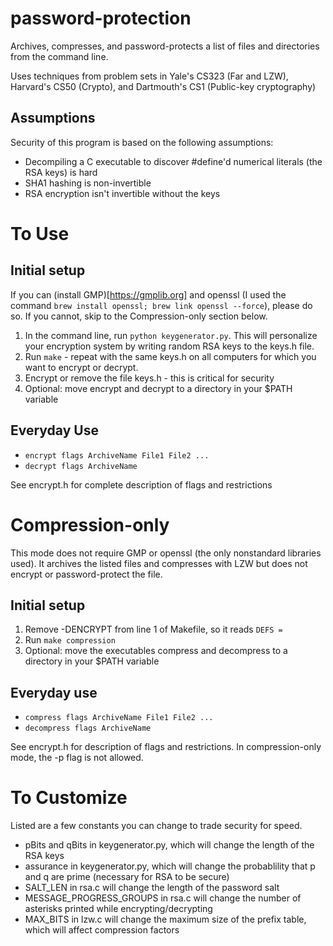 # password-protection
Archives, compresses, and password-protects a list of files and directories from the command line.

Uses techniques from problem sets in Yale's CS323 (Far and LZW), Harvard's CS50 (Crypto), and Dartmouth's CS1 (Public-key cryptography)

## Assumptions

Security of this program is based on the following assumptions:

* Decompiling a C executable to discover #define'd numerical literals (the RSA keys) is hard
* SHA1 hashing is non-invertible
* RSA encryption isn't invertible without the keys

# To Use

## Initial setup

If you can (install GMP)[https://gmplib.org] and openssl (I used the command ```brew install openssl; brew link openssl --force```), please do so. If you cannot, skip to the Compression-only section below.

1. In the command line, run ```python keygenerator.py```. This will personalize your encryption system by writing random RSA keys to the keys.h file.
2. Run ```make``` - repeat with the same keys.h on all computers for which you want to encrypt or decrypt.
3. Encrypt or remove the file keys.h - this is critical for security
4. Optional: move encrypt and decrypt to a directory in your $PATH variable

## Everyday Use

* ```encrypt flags ArchiveName File1 File2 ...```
* ```decrypt flags ArchiveName```

See encrypt.h for complete description of flags and restrictions

# Compression-only

This mode does not require GMP or openssl (the only nonstandard libraries used). It archives the listed files and compresses with LZW but does not encrypt or password-protect the file.

## Initial setup

1. Remove -DENCRYPT from line 1 of Makefile, so it reads ```DEFS =```
2. Run ```make compression```
3. Optional: move the executables compress and decompress to a directory in your $PATH variable

## Everyday use

* ```compress flags ArchiveName File1 File2 ...```
* ```decompress flags ArchiveName```

See encrypt.h for description of flags and restrictions. In compression-only mode, the -p flag is not allowed.

# To Customize

Listed are a few constants you can change to trade security for speed.

* pBits and qBits in keygenerator.py, which will change the length of the RSA keys
* assurance in keygenerator.py, which will change the probablility that p and q are prime (necessary for RSA to be secure)
* SALT_LEN in rsa.c will change the length of the password salt
* MESSAGE_PROGRESS_GROUPS in rsa.c will change the number of asterisks printed while encrypting/decrypting
* MAX_BITS in lzw.c will change the maximum size of the prefix table, which will affect compression factors


